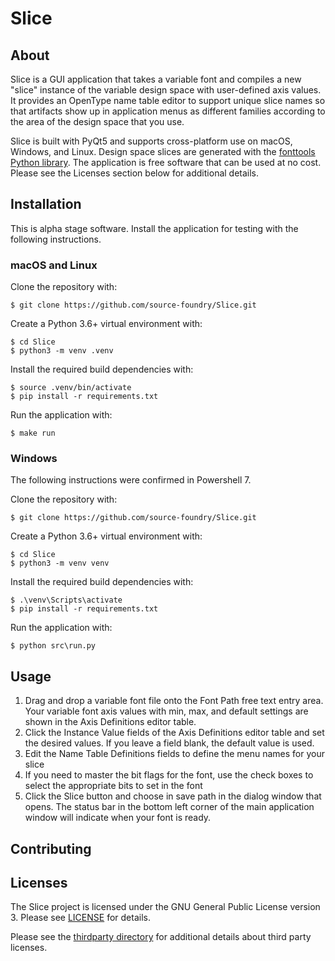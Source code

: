 # Slice

## About

Slice is a GUI application that takes a variable font and compiles a new "slice" instance of the variable design space with user-defined axis values.  It provides an OpenType name table editor to support unique slice names so that artifacts show up in application menus as different families according to the area of the design space that you use.

Slice is built with PyQt5 and supports cross-platform use on macOS, Windows, and Linux. Design space slices are generated with the [fonttools Python library](https://github.com/fonttools/fonttools).  The application is free software that can be used at no cost. Please see the Licenses section below for additional details.

## Installation

This is alpha stage software. Install the application for testing with the following instructions.

### macOS and Linux

Clone the repository with:

```
$ git clone https://github.com/source-foundry/Slice.git
```

Create a Python 3.6+ virtual environment with:

```
$ cd Slice
$ python3 -m venv .venv
```

Install the required build dependencies with:

```
$ source .venv/bin/activate
$ pip install -r requirements.txt
```

Run the application with:

```
$ make run
```


### Windows

The following instructions were confirmed in Powershell 7.

Clone the repository with:

```
$ git clone https://github.com/source-foundry/Slice.git
```

Create a Python 3.6+ virtual environment with:

```
$ cd Slice
$ python3 -m venv venv
```

Install the required build dependencies with:

```
$ .\venv\Scripts\activate
$ pip install -r requirements.txt
```

Run the application with:

```
$ python src\run.py
```



## Usage

1. Drag and drop a variable font file onto the Font Path free text entry area.  Your variable font axis values with min, max, and default settings are shown in the Axis Definitions editor table.
2. Click the Instance Value fields of the Axis Definitions editor table and set the desired values.  If you leave a field blank, the default value is used.
3. Edit the Name Table Definitions fields to define the menu names for your slice
4. If you need to master the bit flags for the font, use the check boxes to select the appropriate bits to set in the font
5. Click the Slice button and choose in save path in the dialog window that opens.  The status bar in the bottom left corner of the main application window will indicate when your font is ready.

## Contributing

## Licenses

The Slice project is licensed under the GNU General Public License version 3. Please see [LICENSE](LICENSE) for details.

Please see the [thirdparty directory](https://github.com/source-foundry/Slice/tree/main/thirdparty) for additional details about third party licenses.
